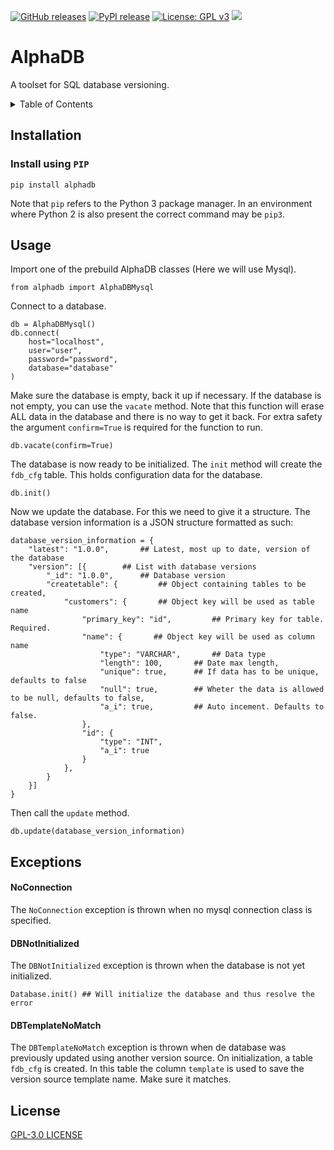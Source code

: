 [![GitHub releases](https://img.shields.io/github/v/release/w-kuipers/alphadb)](https://github.com/w-kuipers/alphadb/releases)
[![PyPI release](https://img.shields.io/pypi/v/alphadb.svg)](https://pypi.org/project/alphadb/)
[![License: GPL v3](https://img.shields.io/badge/License-GPLv3-blue.svg)](https://www.gnu.org/licenses/gpl-3.0)
[![](https://img.shields.io/github/last-commit/w-kuipers/alphadb?label=last%20modified)](https://github.com/w-kuipers/alphadb)

# AlphaDB

A toolset for SQL database versioning. 

<details>
  <summary>Table of Contents</summary>
  <ol>
    <li>
      <a href="#installation">Installation</a>
      <ul>
        <li><a href="#install-using-pip">Install using PIP</a></li>
      </ul>
    </li>
    <li><a href="#usage">Usage</a></li>
    <li><a htef="#exceptions">Exceptions</a></li>
    <li><a href="#license">License</a></li>
  </ol>
</details>

## Installation

### Install using `PIP`

    pip install alphadb

Note that `pip` refers to the Python 3 package manager. In an environment where Python 2 is also present the correct command may be `pip3`.

## Usage
Import one of the prebuild AlphaDB classes (Here we will use Mysql).

    from alphadb import AlphaDBMysql

Connect to a database.

    db = AlphaDBMysql()
    db.connect(
        host="localhost",
        user="user",
        password="password",
        database="database"
    )

Make sure the database is empty, back it up if necessary. If the database is not empty, you can use the `vacate` method.
Note that this function will erase ALL data in the database and there is no way to get it back. For extra safety the argument `confirm=True` is required for the function to run.
    
    db.vacate(confirm=True)

The database is now ready to be initialized. The `init` method will create the `fdb_cfg` table. This holds configuration data for the database.
    
    db.init()

Now we update the database. For this we need to give it a structure. The database version information is a JSON structure formatted as such:
    
    database_version_information = {    
        "latest": "1.0.0",       ## Latest, most up to date, version of the database
        "version": [{        ## List with database versions
            "_id": "1.0.0",      ## Database version
            "createtable": {         ## Object containing tables to be created,
                "customers": {       ## Object key will be used as table name
                    "primary_key": "id",         ## Primary key for table. Required.
                    "name": {       ## Object key will be used as column name
                        "type": "VARCHAR",       ## Data type
                        "length": 100,       ## Date max length,
                        "unique": true,      ## If data has to be unique, defaults to false
                        "null": true,        ## Wheter the data is allowed to be null, defaults to false,
                        "a_i": true,         ## Auto incement. Defaults to false.
                    },
                    "id": {
                        "type": "INT",
                        "a_i": true
                    }
                },
            }
        }]
    }

Then call the `update` method.

    db.update(database_version_information)

## Exceptions

#### NoConnection

The `NoConnection` exception is thrown when no mysql connection class is specified.

#### DBNotInitialized

The `DBNotInitialized` exception is thrown when the database is not yet initialized.

    Database.init() ## Will initialize the database and thus resolve the error

#### DBTemplateNoMatch

The `DBTemplateNoMatch` exception is thrown when de database was previously updated using another version source.
On initialization, a table `fdb_cfg` is created. In this table the column `template` is used to save the version source template name. Make sure it matches.

## License

[GPL-3.0 LICENSE](https://github.com/w-kuipers/alphadb/blob/main/LICENSE)
